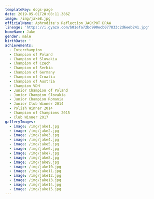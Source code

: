 ```yaml
---
templateKey: dogs-page
date: 2019-05-01T20:08:11.386Z
image: /img/jake8.jpg
officialName: Aphrodite's Reflection JACKPOT DRAW
lineage: 'https://i.gyazo.com/b01efa72bd990ecb077833c2d6eeb241.jpg'
homeName: Jake
gender: male
birthDate: ''
achievements:
  - Interchampion
  - Champion of Poland
  - Champion of Slovakia
  - Champion of Czech
  - Champion of Serbia
  - Champion of Germany
  - Champion of Croatia
  - Champion of Austria
  - Champion VDH
  - Junior Champion of Poland
  - Junior Champion Slovakia
  - Junior Champion Romania
  - Junior Club Winner 2014
  - Polish Winner 2014
  - Champion of Champions 2015
  - Club Winner 2017
galleryImages:
  - image: /img/jake1.jpg
  - image: /img/jake2.jpg
  - image: /img/jake3.jpg
  - image: /img/jake4.jpg
  - image: /img/jake5.jpg
  - image: /img/jake6.jpg
  - image: /img/jake7.jpg
  - image: /img/jake8.jpg
  - image: /img/jake9.jpg
  - image: /img/jake10.jpg
  - image: /img/jake11.jpg
  - image: /img/jake12.jpg
  - image: /img/jake13.jpg
  - image: /img/jake14.jpg
  - image: /img/jake15.jpg
---
```


